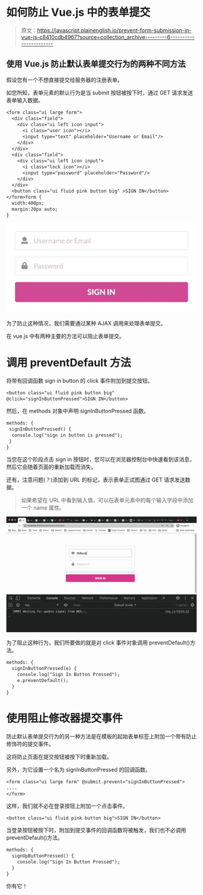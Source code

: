 # 如何防止 Vue.js 中的表单提交

> 原文：<https://javascript.plainenglish.io/prevent-form-submission-in-vue-js-c8410cdb4967?source=collection_archive---------6----------------------->

## 使用 Vue.js 防止默认表单提交行为的两种不同方法

假设您有一个不想直接提交给服务器的注册表单。

如您所知，表单元素的默认行为是当 submit 按钮被按下时，通过 GET 请求发送表单输入数据。

```
<form class="ui large form">
  <div class="field">
    <div class="ui left icon input">
      <i class="user icon"></i>
      <input type="text" placeholder="Username or Email"/>
    </div>
  </div>
  <div class="field">
    <div class="ui left icon input">
      <i class="lock icon"></i>
      <input type="password" placeholder="Password"/>
    </div>
  </div>
  <button class="ui fluid pink button big" >SIGN IN</button>
</form>form {
  width:400px;
  margin:20px auto;
}
```

![](img/6c6c2ba183ae79f23c22635f4f471e89.png)

为了防止这种情况，我们需要通过某种 AJAX 调用来处理表单提交。

在 vue.js 中有两种主要的方法可以阻止表单提交。

# 调用 preventDefault 方法

将带有回调函数 sign in button 的 click 事件附加到提交按钮。

```
<button class="ui fluid pink button big" @click="signInButtonPressed">SIGN IN</button>
```

然后，在 methods 对象中声明 signInButtonPressed 函数。

```
methods: {
 signInButtonPressed() {
  console.log("sign in button is pressed");
 }
}
```

当您在这个阶段点击 sign in 按钮时，您可以在浏览器控制台中快速看到该消息，然后它会随着页面的重新加载而消失。

还有，注意问题(？)添加到 URL 的标记，表示表单正试图通过 GET 请求发送数据。

> 如果希望在 URL 中看到输入值，可以在表单元素中的每个输入字段中添加一个 name 属性。

![](img/2ae352b314106fc2b7e77ecb117ef8e6.png)

为了阻止这种行为，我们所要做的就是对 click 事件对象调用 preventDefault()方法。

```
methods: {
  signInButtonPressed(e) {
    console.log("Sign In Button Pressed");
    e.preventDefault();
  }
}
```

# 使用阻止修改器提交事件

防止默认表单提交行为的另一种方法是在模板的起始表单标签上附加一个带有防止修饰符的提交事件。

这将防止页面在提交按钮被按下时重新加载。

另外，为它设置一个名为 signInButtonPressed 的回调函数。

```
<form class="ui large form" @submit.prevent="signInButtonPressed">
....
</form>
```

这样，我们就不必在登录按钮上附加一个点击事件。

```
<button class="ui fluid pink button big">SIGN IN</button>
```

当登录按钮被按下时，附加到提交事件的回调函数将被触发，我们也不必调用 preventDefault()方法。

```
methods: {
  signUpButtonPressed() {
    console.log("Sign In Button Pressed");
  }
}
```

你有它！